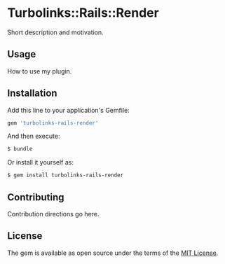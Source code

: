 # Turbolinks::Rails::Render
Short description and motivation.

## Usage
How to use my plugin.

## Installation
Add this line to your application's Gemfile:

```ruby
gem 'turbolinks-rails-render'
```

And then execute:
```bash
$ bundle
```

Or install it yourself as:
```bash
$ gem install turbolinks-rails-render
```

## Contributing
Contribution directions go here.

## License
The gem is available as open source under the terms of the [MIT License](https://opensource.org/licenses/MIT).
